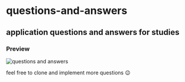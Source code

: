 # questions-and-answers
application questions and answers for studies
--
### Preview
![questions and answers](https://user-images.githubusercontent.com/73812069/125212609-0a85ca00-e285-11eb-88c3-27b63e22a166.png)

feel free to clone and implement more questions 😉
